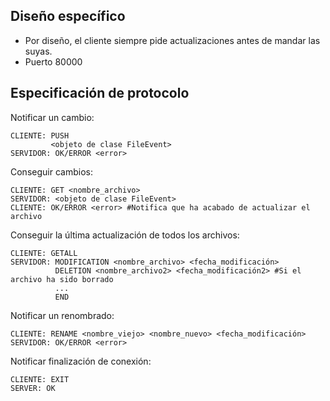 ## Diseño específico
* Por diseño, el cliente siempre pide actualizaciones antes de mandar las suyas.
* Puerto 80000
## Especificación de protocolo
Notificar un cambio:
```
CLIENTE: PUSH 
         <objeto de clase FileEvent>
SERVIDOR: OK/ERROR <error>
```
Conseguir cambios:
```
CLIENTE: GET <nombre_archivo>
SERVIDOR: <objeto de clase FileEvent>
CLIENTE: OK/ERROR <error> #Notifica que ha acabado de actualizar el archivo
```
Conseguir la última actualización de todos los archivos:
```
CLIENTE: GETALL
SERVIDOR: MODIFICATION <nombre_archivo> <fecha_modificación>
          DELETION <nombre_archivo2> <fecha_modificación2> #Si el archivo ha sido borrado
          ...
          END
```

Notificar un renombrado:
```
CLIENTE: RENAME <nombre_viejo> <nombre_nuevo> <fecha_modificación>
SERVIDOR: OK/ERROR <error>
```
Notificar finalización de conexión:
````
CLIENTE: EXIT
SERVER: OK
````